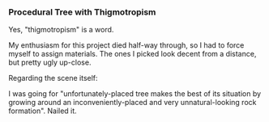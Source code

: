 ### Procedural Tree with Thigmotropism

Yes, "thigmotropism" is a word.

My enthusiasm for this project died half-way through, so I had to force
myself to assign materials. The ones I picked look decent from a distance,
but pretty ugly up-close.

Regarding the scene itself:

I was going for "unfortunately-placed tree makes the best of its situation
by growing around an inconveniently-placed and very unnatural-looking
rock formation". Nailed it.
